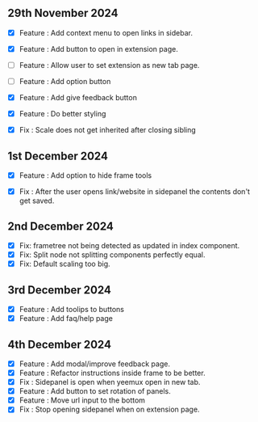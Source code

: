 ## 29th November 2024
- [x] Feature : Add context menu to open links in sidebar.
- [x] Feature : Add button to open in extension page.
- [ ] Feature : Allow user to set extension as new tab page.
- [ ] Feature : Add option button
- [x] Feature : Add give feedback button
- [x] Feature : Do better styling
- [x] Fix : Scale does not get inherited after closing sibling


## 1st December 2024
- [x] Feature : Add option to hide frame tools
- [x] Fix : After the user opens link/website in sidepanel the contents don't get saved.


## 2nd December 2024
- [x] Fix: frametree not being detected as updated in index component. 
- [x] Fix: Split node not splitting components perfectly equal.
- [x] Fix: Default scaling too big.

## 3rd December 2024
- [x] Feature : Add toolips to buttons
- [x] Feature : Add faq/help page

## 4th December 2024
- [x] Feature : Add modal/improve feedback page.
- [x] Feature : Refactor instructions inside frame to be better.
- [x] Fix : Sidepanel is open when yeemux open in new tab.
- [x] Feature : Add button to set rotation of panels. 
- [x] Feature : Move url input to the bottom
- [x] Fix : Stop opening sidepanel when on extension page.